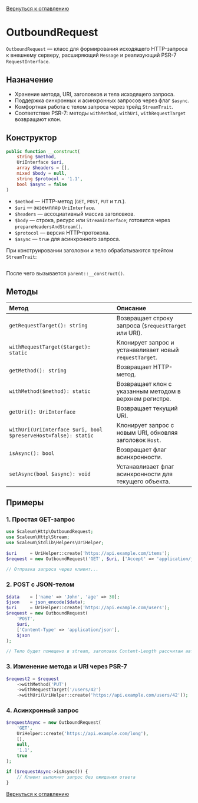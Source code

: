 [Вернуться к оглавлению](../../index.md)
# OutboundRequest

`OutboundRequest` — класс для формирования исходящего HTTP-запроса к внешнему серверу,
расширяющий `Message` и реализующий PSR-7 `RequestInterface`.

## Назначение

- Хранение метода, URI, заголовков и тела исходящего запроса.
- Поддержка синхронных и асинхронных запросов через флаг `$async`.
- Комфортная работа с телом запроса через трейд `StreamTrait`.
- Соответствие PSR-7: методы `withMethod`, `withUri`, `withRequestTarget` возвращают клон.

## Конструктор

```php
public function __construct(
    string $method,
    UriInterface $uri,
    array $headers = [],
    mixed $body = null,
    string $protocol = '1.1',
    bool $async = false
)
```

- `$method` — HTTP-метод (`GET`, `POST`, `PUT` и т.п.).
- `$uri` — экземпляр `UriInterface`.
- `$headers` — ассоциативный массив заголовков.
- `$body` — строка, ресурс или `StreamInterface`; готовится через `prepareHeadersAndStream()`.
- `$protocol` — версия HTTP-протокола.
- `$async` — `true` для асинхронного запроса.

При конструировании заголовки и тело обрабатываются трейтом `StreamTrait`:
```php\[$this->headers, $this->body] = $this->prepareHeadersAndStream($headers, $body);
```  
После чего вызывается `parent::__construct()`.

## Методы

| Метод                              | Описание                                                      |
|:-----------------------------------|:--------------------------------------------------------------|
| `getRequestTarget(): string`       | Возвращает строку запроса (`$requestTarget` или URI).         |
| `withRequestTarget($target): static` | Клонирует запрос и устанавливает новый `requestTarget`.        |
| `getMethod(): string`              | Возвращает HTTP-метод.                                         |
| `withMethod($method): static`      | Возвращает клон с указанным методом в верхнем регистре.        |
| `getUri(): UriInterface`           | Возвращает текущий URI.                                       |
| `withUri(UriInterface $uri, bool $preserveHost=false): static` | Клонирует запрос с новым URI, обновляя заголовок `Host`. |
| `isAsync(): bool`                  | Возвращает флаг асинхронности.                                 |
| `setAsync(bool $async): void`      | Устанавливает флаг асинхронности для текущего объекта.         |

## Примеры

### 1. Простая GET-запрос
```php
use Scaleum\Http\OutboundRequest;
use Scaleum\Http\Stream;
use Scaleum\Stdlib\Helpers\UriHelper;

$uri     = UriHelper::create('https://api.example.com/items');
$request = new OutboundRequest('GET', $uri, ['Accept' => 'application/json']);

// Отправка запроса через клиент...
```

### 2. POST с JSON-телом
```php
$data    = ['name' => 'John', 'age' => 30];
$json    = json_encode($data);
$uri     = UriHelper::create('https://api.example.com/users');
$request = new OutboundRequest(
    'POST',
    $uri,
    ['Content-Type' => 'application/json'],
    $json
);

// Тело будет помещено в stream, заголовок Content-Length рассчитан автоматически
```

### 3. Изменение метода и URI через PSR-7
```php
$request2 = $request
    ->withMethod('PUT')
    ->withRequestTarget('/users/42')
    ->withUri(UriHelper::create('https://api.example.com/users/42'));
```

### 4. Асинхронный запрос
```php
$requestAsync = new OutboundRequest(
    'GET',
    UriHelper::create('https://api.example.com/long'),
    [],
    null,
    '1.1',
    true
);

if ($requestAsync->isAsync()) {
    // Клиент выполнит запрос без ожидания ответа
}
```

[Вернуться к оглавлению](../../index.md)


